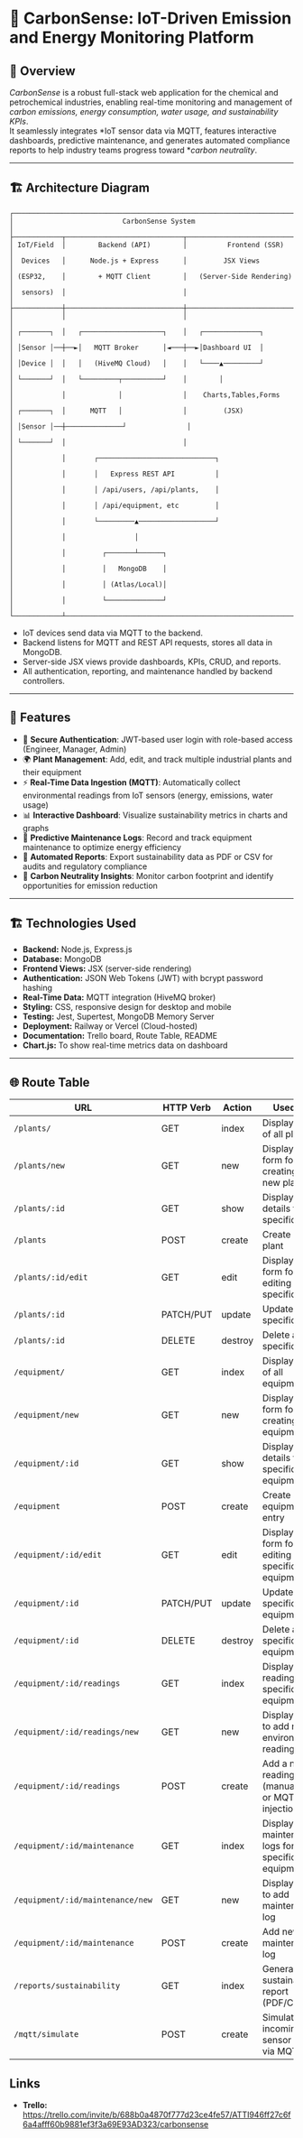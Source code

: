 # 🌱 CarbonSense: IoT-Driven Emission and Energy Monitoring Platform

## 📌 Overview

*CarbonSense* is a robust full-stack web application for the chemical and petrochemical industries, enabling real-time monitoring and management of *carbon emissions, energy consumption, water usage, and sustainability KPIs*.  
It seamlessly integrates *IoT sensor data via MQTT, features interactive dashboards, predictive maintenance, and generates automated compliance reports to help industry teams progress toward **carbon neutrality*.

---

## 🏗 Architecture Diagram

```text
┌──────────────────────────────────────────────────────────────────────────┐
│                           CarbonSense System                             │
├────────────┬─────────────────────────────┬───────────────────────────────┤
│ IoT/Field  │        Backend (API)        │          Frontend (SSR)       │
│  Devices   │      Node.js + Express      │         JSX Views             │
│ (ESP32,    │        + MQTT Client        │   (Server-Side Rendering)     │
│  sensors)  │                             │                               │
├────────────┼─────────────────────────────┼───────────────────────────────┤
│            │                             │                               │
│ ┌───────┐  │   ┌────────────────────┐    │   ┌──────────────┐            │
│ │Sensor │──┼──►│   MQTT Broker      │◄───┼──►│Dashboard UI  │            │
│ │Device │  │   │   (HiveMQ Cloud)   │    │   └────▲─────────┘            │
│ └───────┘  │   └─────────┬──────────┘    │        │                      │
│            │             │               │    Charts,Tables,Forms        │
│ ┌───────┐  │      MQTT   │               │         (JSX)                 │
│ │Sensor │──┼──────────────┘               │                              │
│ └───────┘  │                             │                               │
│            │       ┌─────────────────────────────┐                       │
│            │       │   Express REST API          │                       │
│            │       │ /api/users, /api/plants,    │                       │
│            │       │ /api/equipment, etc         │                       │
│            │       └─────────▲───────────────────┘                       │
│            │                 │                                           │
│            │         ┌───────┴──────┐                                    │
│            │         │   MongoDB    │                                    │
│            │         │ (Atlas/Local)│                                    │
│            │         └──────────────┘                                    │
└────────────┴─────────────────────────────────────────────────────────────┘
```
- IoT devices send data via MQTT to the backend.
- Backend listens for MQTT and REST API requests, stores all data in MongoDB.
- Server-side JSX views provide dashboards, KPIs, CRUD, and reports.
- All authentication, reporting, and maintenance handled by backend controllers.
---

## 🚀 Features

- 🔐 **Secure Authentication**: JWT-based user login with role-based access (Engineer, Manager, Admin)
- 🌍 **Plant Management**: Add, edit, and track multiple industrial plants and their equipment
- ⚡ **Real-Time Data Ingestion (MQTT)**: Automatically collect environmental readings from IoT sensors (energy, emissions, water usage)
- 📊 **Interactive Dashboard**: Visualize sustainability metrics in charts and graphs
- 🔧 **Predictive Maintenance Logs**: Record and track equipment maintenance to optimize energy efficiency
- 📑 **Automated Reports**: Export sustainability data as PDF or CSV for audits and regulatory compliance
- 🌱 **Carbon Neutrality Insights**: Monitor carbon footprint and identify opportunities for emission reduction

---

## 🏗️ Technologies Used

- **Backend:** Node.js, Express.js
- **Database:** MongoDB
- **Frontend Views:** JSX (server-side rendering)
- **Authentication:** JSON Web Tokens (JWT) with bcrypt password hashing
- **Real-Time Data:** MQTT integration (HiveMQ broker)
- **Styling:** CSS, responsive design for desktop and mobile
- **Testing:** Jest, Supertest, MongoDB Memory Server
- **Deployment:** Railway or Vercel (Cloud-hosted)
- **Documentation:** Trello board, Route Table, README
- **Chart.js:** To show real-time metrics data on dashboard

---

## 🌐 Route Table

| **URL**                               | **HTTP Verb** | **Action**   | **Used For**                                                       | **Mongoose Method**                                                   | **View**                 |
|--------------------------------------|---------------|---------------|---------------------------------------------------------------------|-----------------------------------------------------------------------|--------------------------|
| `/plants/`                           | GET           | index         | Display a list of all plants                                        | `Plant.find()`                                                        | `Plants/Index.jsx`       |
| `/plants/new`                        | GET           | new           | Display HTML form for creating a new plant                         | none                                                                  | `Plants/New.jsx`         |
| `/plants/:id`                        | GET           | show          | Display details for a specific plant                                | `Plant.findById()`                                                     | `Plants/Show.jsx`        |
| `/plants`                            | POST          | create        | Create a new plant                                                  | `Plant.create()`                                                       | none                     |
| `/plants/:id/edit`                   | GET           | edit          | Display HTML form for editing a specific plant                     | `Plant.findById()`                                                     | `Plants/Edit.jsx`        |
| `/plants/:id`                        | PATCH/PUT     | update        | Update a specific plant                                             | `Plant.findByIdAndUpdate()` or `Plant.findOneAndUpdate()`              | none                     |
| `/plants/:id`                        | DELETE        | destroy       | Delete a specific plant                                             | `Plant.findByIdAndDelete()` or `Plant.findByIdAndRemove()`             | none                     |
| `/equipment/`                        | GET           | index         | Display a list of all equipment                                     | `Equipment.find()`                                                     | `Equipment/Index.jsx`    |
| `/equipment/new`                     | GET           | new           | Display HTML form for creating new equipment                        | none                                                                  | `Equipment/New.jsx`      |
| `/equipment/:id`                     | GET           | show          | Display details for a specific equipment                            | `Equipment.findById()`                                                 | `Equipment/Show.jsx`     |
| `/equipment`                         | POST          | create        | Create a new equipment entry                                        | `Equipment.create()`                                                   | none                     |
| `/equipment/:id/edit`                | GET           | edit          | Display HTML form for editing specific equipment                    | `Equipment.findById()`                                                 | `Equipment/Edit.jsx`     |
| `/equipment/:id`                     | PATCH/PUT     | update        | Update specific equipment                                           | `Equipment.findByIdAndUpdate()` or `Equipment.findOneAndUpdate()`      | none                     |
| `/equipment/:id`                     | DELETE        | destroy       | Delete a specific equipment                                         | `Equipment.findByIdAndDelete()` or `Equipment.findByIdAndRemove()`     | none                     |
| `/equipment/:id/readings`            | GET           | index         | Display readings for specific equipment                             | `Reading.find({ equipmentId: req.params.id })`                         | `Readings/Index.jsx`     |
| `/equipment/:id/readings/new`        | GET           | new           | Display form to add new environmental reading                       | none                                                                  | `Readings/New.jsx`       |
| `/equipment/:id/readings`            | POST          | create        | Add a new reading (manual entry or MQTT injection)                  | `Reading.create()`                                                     | none                     |
| `/equipment/:id/maintenance`         | GET           | index         | Display maintenance logs for specific equipment                     | `MaintenanceLog.find({ equipmentId: req.params.id })`                  | `Maintenance/Index.jsx`  |
| `/equipment/:id/maintenance/new`     | GET           | new           | Display form to add maintenance log                                 | none                                                                  | `Maintenance/New.jsx`    |
| `/equipment/:id/maintenance`         | POST          | create        | Add new maintenance log                                             | `MaintenanceLog.create()`                                              | none                     |
| `/reports/sustainability`            | GET           | index         | Generate sustainability report (PDF/CSV)                           | Aggregation on `Readings` and `Equipment`                              | `Reports/Report.jsx`     |
| `/mqtt/simulate`                     | POST          | create        | Simulate incoming IoT sensor data via MQTT                          | `Reading.create()`                                                     | none                     |

## Links

- **Trello:** https://trello.com/invite/b/688b0a4870f777d23ce4fe57/ATTI946ff27c6f6a4afff60b9881ef3f3a69E93AD323/carbonsense

